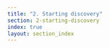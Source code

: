 ```yaml
---
title: "2. Starting discovery"
section: 2-starting-discovery
index: true
layout: section_index
---
```

